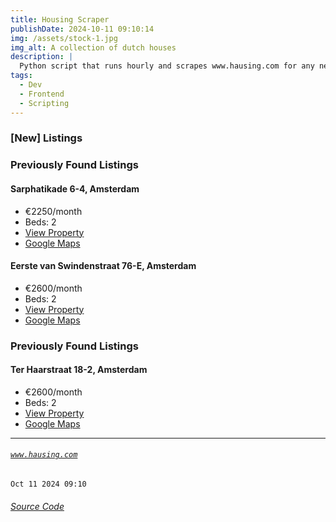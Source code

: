 ```yaml
---
title: Housing Scraper
publishDate: 2024-10-11 09:10:14
img: /assets/stock-1.jpg
img_alt: A collection of dutch houses
description: |
  Python script that runs hourly and scrapes www.hausing.com for any new properties.
tags:
  - Dev
  - Frontend
  - Scripting
---
```


### [New] Listings

### Previously Found Listings
#### Sarphatikade 6-4, Amsterdam
- €2250/month
- Beds: 2
- [View Property](https://www.hausing.com/properties-for-rent-amsterdam/sarphatikade-6-4-amsterdam)
- [Google Maps](http://maps.google.com/?q=Sarphatikade-6-4,-Amsterdam)
#### Eerste van Swindenstraat 76-E, Amsterdam
- €2600/month
- Beds: 2
- [View Property](https://www.hausing.com/properties-for-rent-amsterdam/eerste-van-swindenstraat-76-e-amsterdam)
- [Google Maps](http://maps.google.com/?q=Eerste-van-Swindenstraat-76-E,-Amsterdam)

### Previously Found Listings
#### Ter Haarstraat 18-2, Amsterdam
- €2600/month
- Beds: 2
- [View Property](https://www.hausing.com/properties-for-rent-amsterdam/ter-haarstraat-18-2-amsterdam)
- [Google Maps](http://maps.google.com/?q=Ter-Haarstraat-18-2,-Amsterdam)
---
###### [`www.hausing.com`](https://www.hausing.com/properties-for-rent-amsterdam?sort-asc=price)

`Oct 11 2024 09:10`
###### [Source Code](https://github.com/celestegambardella/hausing-scraper)
